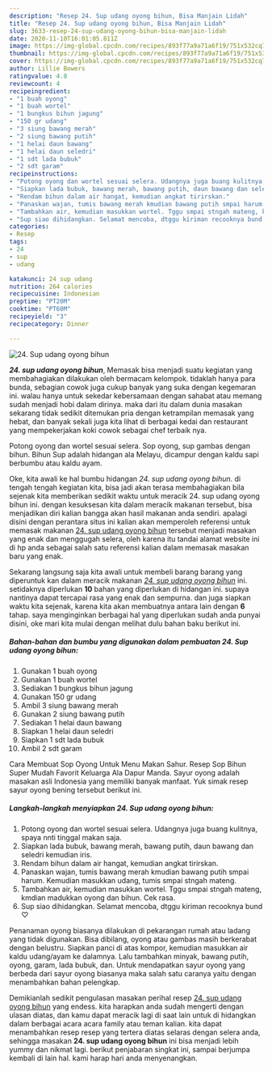 ```yaml
---
description: "Resep 24. Sup udang oyong bihun, Bisa Manjain Lidah"
title: "Resep 24. Sup udang oyong bihun, Bisa Manjain Lidah"
slug: 3633-resep-24-sup-udang-oyong-bihun-bisa-manjain-lidah
date: 2020-11-10T16:01:05.811Z
image: https://img-global.cpcdn.com/recipes/893f77a9a71a6f19/751x532cq70/24-sup-udang-oyong-bihun-foto-resep-utama.jpg
thumbnail: https://img-global.cpcdn.com/recipes/893f77a9a71a6f19/751x532cq70/24-sup-udang-oyong-bihun-foto-resep-utama.jpg
cover: https://img-global.cpcdn.com/recipes/893f77a9a71a6f19/751x532cq70/24-sup-udang-oyong-bihun-foto-resep-utama.jpg
author: Lillie Bowers
ratingvalue: 4.8
reviewcount: 4
recipeingredient:
- "1 buah oyong"
- "1 buah wortel"
- "1 bungkus bihun jagung"
- "150 gr udang"
- "3 siung bawang merah"
- "2 siung bawang putih"
- "1 helai daun bawang"
- "1 helai daun seledri"
- "1 sdt lada bubuk"
- "2 sdt garam"
recipeinstructions:
- "Potong oyong dan wortel sesuai selera. Udangnya juga buang kulitnya, spaya nnti tinggal makan saja."
- "Siapkan lada bubuk, bawang merah, bawang putih, daun bawang dan seledri kemudian iris."
- "Rendam bihun dalam air hangat, kemudian angkat tirirskan."
- "Panaskan wajan, tumis bawang merah kmudian bawang putih smpai harum. Kemudian masukkan udang, tumis smpai stngah mateng."
- "Tambahkan air, kemudian masukkan wortel. Tggu smpai stngah mateng, kmdian madukkan oyong dan bihun. Cek rasa."
- "Sup siao dihidangkan. Selamat mencoba, dtggu kiriman recooknya bund ♡"
categories:
- Resep
tags:
- 24
- sup
- udang

katakunci: 24 sup udang 
nutrition: 264 calories
recipecuisine: Indonesian
preptime: "PT20M"
cooktime: "PT60M"
recipeyield: "3"
recipecategory: Dinner

---
```



![24. Sup udang oyong bihun](https://img-global.cpcdn.com/recipes/893f77a9a71a6f19/751x532cq70/24-sup-udang-oyong-bihun-foto-resep-utama.jpg)

<b><i>24. sup udang oyong bihun</i></b>, Memasak bisa menjadi suatu kegiatan yang membahagiakan dilakukan oleh bermacam kelompok. tidaklah hanya para bunda, sebagian cowok juga cukup banyak yang suka dengan kegemaran ini. walau hanya untuk sekedar kebersamaan dengan sahabat atau memang sudah menjadi hobi dalam dirinya. maka dari itu dalam dunia masakan sekarang tidak sedikit ditemukan pria dengan ketrampilan memasak yang hebat, dan banyak sekali juga kita lihat di berbagai kedai dan restaurant yang mempekerjakan koki cowok sebagai chef terbaik nya.

Potong oyong dan wortel sesuai selera. Sop oyong, sup gambas dengan bihun. Bihun Sup adalah hidangan ala Melayu, dicampur dengan kaldu sapi berbumbu atau kaldu ayam.

Oke, kita awali ke hal bumbu hidangan <i>24. sup udang oyong bihun</i>. di tengah tengah kegiatan kita, bisa jadi akan terasa membahagiakan bila sejenak kita memberikan sedikit waktu untuk meracik 24. sup udang oyong bihun ini. dengan kesuksesan kita dalam meracik makanan tersebut, bisa menjadikan diri kalian bangga akan hasil makanan anda sendiri. apalagi disini dengan perantara situs ini kalian akan memperoleh referensi untuk memasak makanan <u>24. sup udang oyong bihun</u> tersebut menjadi masakan yang enak dan menggugah selera, oleh karena itu tandai alamat website ini di hp anda sebagai salah satu referensi kalian dalam memasak masakan baru yang enak.


Sekarang langsung saja kita awali untuk membeli barang barang yang diperuntuk kan dalam meracik makanan <u><i>24. sup udang oyong bihun</i></u> ini. setidaknya diperlukan <b>10</b> bahan yang diperlukan di hidangan ini. supaya nantinya dapat tercapai rasa yang enak dan sempurna. dan juga siapkan waktu kita sejenak, karena kita akan membuatnya antara lain dengan <b>6</b> tahap. saya menginginkan berbagai hal yang diperlukan sudah anda punyai disini, oke mari kita mulai dengan melihat dulu bahan baku berikut ini.

<!--inarticleads1-->

##### Bahan-bahan dan bumbu yang digunakan dalam pembuatan 24. Sup udang oyong bihun:

1. Gunakan 1 buah oyong
1. Gunakan 1 buah wortel
1. Sediakan 1 bungkus bihun jagung
1. Gunakan 150 gr udang
1. Ambil 3 siung bawang merah
1. Gunakan 2 siung bawang putih
1. Sediakan 1 helai daun bawang
1. Siapkan 1 helai daun seledri
1. Siapkan 1 sdt lada bubuk
1. Ambil 2 sdt garam


Cara Membuat Sop Oyong Untuk Menu Makan Sahur. Resep Sop Bihun Super Mudah Favorit Keluarga Ala Dapur Manda. Sayur oyong adalah masakan asli Indonesia yang memiliki banyak manfaat. Yuk simak resep sayur oyong bening tersebut berikut ini. 

<!--inarticleads2-->

##### Langkah-langkah menyiapkan 24. Sup udang oyong bihun:

1. Potong oyong dan wortel sesuai selera. Udangnya juga buang kulitnya, spaya nnti tinggal makan saja.
1. Siapkan lada bubuk, bawang merah, bawang putih, daun bawang dan seledri kemudian iris.
1. Rendam bihun dalam air hangat, kemudian angkat tirirskan.
1. Panaskan wajan, tumis bawang merah kmudian bawang putih smpai harum. Kemudian masukkan udang, tumis smpai stngah mateng.
1. Tambahkan air, kemudian masukkan wortel. Tggu smpai stngah mateng, kmdian madukkan oyong dan bihun. Cek rasa.
1. Sup siao dihidangkan. Selamat mencoba, dtggu kiriman recooknya bund ♡


Penanaman oyong biasanya dilakukan di pekarangan rumah atau ladang yang tidak digunakan. Bisa dibilang, oyong atau gambas masih berkerabat dengan belustru. Siapkan panci di atas kompor, kemudian masukkan air kaldu udang/ayam ke dalamnya. Lalu tambahkan minyak, bawang putih, oyong, garam, lada bubuk, dan. Untuk mendapatkan sayur oyong yang berbeda dari sayur oyong biasanya maka salah satu caranya yaitu dengan menambahkan bahan pelengkap. 

Demikianlah sedikit pengulasan masakan perihal resep <u>24. sup udang oyong bihun</u> yang endess. kita harapkan anda sudah mengerti dengan ulasan diatas, dan kamu dapat meracik lagi di saat lain untuk di hidangkan dalam berbagai acara acara family atau teman kalian. kita dapat menambahkan resep resep yang tertera diatas selaras dengan selera anda, sehingga masakan <b>24. sup udang oyong bihun</b> ini bisa menjadi lebih yummy dan nikmat lagi. berikut penjabaran singkat ini, sampai berjumpa kembali di lain hal. kami harap hari anda menyenangkan.
